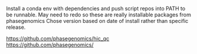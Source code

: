 Install a conda env with dependencies and push script repos into PATH to be runnable.
May need to redo so these are really installable packages from phasegenomics
Chose version based on date of install rather than specific release.

https://github.com/phasegenomics/hic_qc
https://github.com/phasegenomics/

